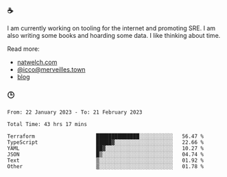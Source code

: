### ☕

I am currently working on tooling for the internet and promoting SRE. I am also writing some books and hoarding some data. I like thinking about time. 

Read more:

 - [natwelch.com](https://natwelch.com)
 - [@icco@merveilles.town](https://merveilles.town/@icco)
 - [blog](https://writing.natwelch.com)

### 🕒

<!--START_SECTION:waka-->

```text
From: 22 January 2023 - To: 21 February 2023

Total Time: 43 hrs 17 mins

Terraform                    ██████████████░░░░░░░░░░░   56.47 %
TypeScript                   █████▓░░░░░░░░░░░░░░░░░░░   22.66 %
YAML                         ██▓░░░░░░░░░░░░░░░░░░░░░░   10.27 %
JSON                         █▒░░░░░░░░░░░░░░░░░░░░░░░   04.74 %
Text                         ▒░░░░░░░░░░░░░░░░░░░░░░░░   01.92 %
Other                        ▒░░░░░░░░░░░░░░░░░░░░░░░░   01.78 %
```

<!--END_SECTION:waka-->
